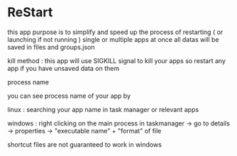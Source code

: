 # ReStart
this app purpose is to simplify and speed up the process of restarting ( or launching if not running ) single or multiple apps at once
all datas will be saved in files and groups.json

kill method :
this app will use SIGKILL signal to kill your apps so restart any app if you have unsaved data on them 

process name

you can see process name of your app by

linux : searching your app name in task manager or relevant apps

windows : right clicking on the main process in taskmanager -> go to details -> properties -> "executable name" + "format" of file

shortcut files are not guaranteed to work in windows
